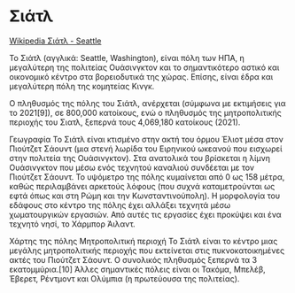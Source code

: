 # Σιάτλ

[Wikipedia Σιάτλ - Seattle](https://el.wikipedia.org/wiki/%CE%A3%CE%B9%CE%AC%CF%84%CE%BB)

Το Σιάτλ (αγγλικά: Seattle, Washington), είναι πόλη των ΗΠΑ, η μεγαλύτερη της πολιτείας Ουάσινγκτον και το σημαντικότερο αστικό και οικονομικό κέντρο στα βορειοδυτικά της χώρας. Επίσης, είναι έδρα και μεγαλύτερη πόλη της κομητείας Κινγκ.

Ο πληθυσμός της πόλης του Σιάτλ, ανέρχεται (σύμφωνα με εκτιμήσεις για το 2021[9]), σε 800,000 κατοίκους, ενώ ο πληθυσμός της μητροπολιτικής περιοχής του Σιατλ, ξεπερνά τους 4,069,180 κατοίκους (2021).

Γεωγραφία
Το Σιάτλ είναι κτισμένο στην ακτή του όρμου Έλιοτ μέσα στον Πιούτζετ Σάουντ (μια στενή λωρίδα του Ειρηνικού ωκεανού που εισχωρεί στην πολιτεία της Ουάσινγκτον). Στα ανατολικά του βρίσκεται η λίμνη Ουάσινγκτον που μέσω ενός τεχνητού καναλιού συνδέεται με τον Πιούτζετ Σάουντ. Το υψόμετρο της πόλης κυμαίνεται από 0 ως 158 μέτρα, καθώς περιλαμβάνει αρκετούς λόφους (που συχνά καταμετρούνται ως εφτά όπως και στη Ρώμη και την Κωνσταντινούπολη). Η μορφολογία του εδάφους στο κέντρο της πόλης έχει αλλάξει τεχνητά μέσω χωματουργικών εργασιών. Από αυτές τις εργασίες έχει προκύψει και ένα τεχνητό νησί, το Χάρμπορ Άιλαντ.


Χάρτης της πόλης
Μητροπολιτική περιοχή
Το Σιάτλ είναι το κέντρο μιας μεγάλης μητροπολιτικής περιοχής που εκτείνεται στις πυκνοκατοικημένες ακτές του Πιούτζετ Σάουντ. Ο συνολικός πληθυσμός ξεπερνά τα 3 εκατομμύρια.[10] Άλλες σημαντικές πόλεις είναι οι Τακόμα, Μπελέβ, Έβερετ, Ρέντμοντ και Ολύμπια (η πρωτεύουσα της πολιτείας).

<!--- codetypo:words Κινγκ Πιούτζετ Σάουντ Τακόμα, Μπελέβ, Έβερετ, Ρέντμοντ -->
